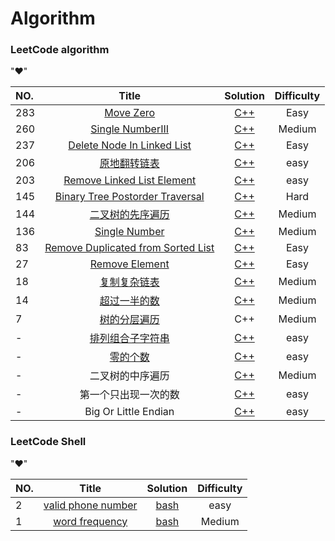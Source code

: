 # Algorithm 
### LeetCode algorithm
"&hearts;"

|NO.| Title |Solution|Difficulty|
|:--| :---: |:----:|:----:|
|283|[Move Zero](https://leetcode.com/problems/move-zeroes/) | [C++](./countZero/moveZero.cpp)|Easy|
|260|[Single NumberIII](https://leetcode.com/problems/single-number-iii/) | [C++](./SingleNumber/SingleNumber3.cpp)|Medium|
|237|[Delete Node In Linked List](https://leetcode.com/problems/delete-node-in-a-linked-list/) | [C++](./removeElement/Deletenodelist.cpp)|Easy|
|206|[原地翻转链表](https://leetcode.com/problems/reverse-linked-list/) | [C++](./ReverseLinklist/ReverseLinklist.cpp)|easy|
|203|[Remove Linked List Element](https://leetcode.com/problems/remove-linked-list-elements/) | [C++](./removeElement/Removelistelement.cpp)|easy|
|145|[Binary Tree Postorder Traversal](https://leetcode.com/problems/binary-tree-postorder-traversal/) | [C++](./BinaryTreeInorderTraversal/BTreePostTraversal.cpp)|Hard|
|144|[二叉树的先序遍历](https://leetcode.com/problems/binary-tree-preorder-traversal/)| [C++](./BinaryTreePreorderTraversal/BTreePreorderTraversal.cpp)|Medium|
|136|[Single Number](https://leetcode.com/problemset/algorithms/)| [C++](./SingleNumber/SingleNumber.cpp)|Medium|
|83|[Remove Duplicated from Sorted List](https://leetcode.com/problems/remove-duplicates-from-sorted-list/)| [C++](./removeElement/RemoveDuplicatesList.cpp)|Easy|
|27|[Remove Element](https://leetcode.com/problems/remove-element/)| [C++](./removeElement/Removelistelement.cpp)|Easy|
|18|[复制复杂链表](http://www.jiuzhang.com/problem/18/) | [C++](./CopyLinklist/CopyLinklist.cpp)|Medium|
|14|[超过一半的数](http://www.jiuzhang.com/problem/14/) | [C++](./OverHalfNumber/OverHalfNumber.cpp)|Medium|
|7|[树的分层遍历](http://www.jiuzhang.com/problem/7/) | C++|Medium|
|-|[排列组合子字符串]() | [C++](./subString/permutationSubstring.cpp)|easy|
|-|[零的个数](http://www.lintcode.com/zh-cn/problem/trailing-zeros/#) | [C++](./countZero/countZero.cpp)|easy|
|-|二叉树的中序遍历|[C++](./BinaryTreeInorderTraversal/BTreeInorderTravesal.cpp)|Medium|
|-|第一个只出现一次的数| [C++](./FirstAppearOnce/FirstAppearOnce.cpp)|easy|
|-|Big Or Little Endian| [C++](./FirstAppearOnce/isBigEndian.cpp)|easy|

### LeetCode Shell
"&hearts;"

|NO.| Title |Solution|Difficulty|
|:--| :---: |:----:|:----:|
|2|[valid phone number](https://leetcode.com/problems/valid-phone-numbers/) | [bash](./shell/ValidPhoneNumbers/ValidPhoneNumbers.sh)|easy|
|1|[word frequency](https://leetcode.com/problems/word-frequency/) | [bash](./shell/Wordfrequency/wordfrequency.sh)|Medium|
